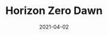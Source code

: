 ---
weight: 11
images:
- https://res.cloudinary.com/lrmn/image/upload/v1687522309/VIRTUAL-PHOTOGRAPHY/hzd/50_w7tgkw.jpg
- https://res.cloudinary.com/lrmn/image/upload/v1687522310/VIRTUAL-PHOTOGRAPHY/hzd/lrmn-hffw_gropcd.jpg
- https://res.cloudinary.com/lrmn/image/upload/v1687522309/VIRTUAL-PHOTOGRAPHY/hzd/hfw-lrmn1a_qar52n.jpg
multipleColumn: true
title: Horizon Zero Dawn
date: 2021-04-02
tags:
- blackwhite
- all
---